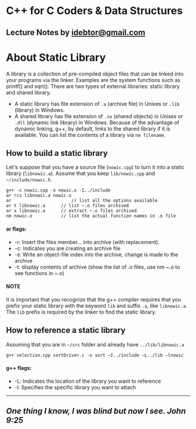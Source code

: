 # C++ for C Coders & Data Structures
Lecture Notes by idebtor@gmail.com
-------------------
# About Static Library

A library is a collection of pre-compiled object files that can be linked into your programs via the linker. Examples are the system functions such as printf() and sqrt(). There are two types of external libraries: static library and shared library.

  - A static library has file extension of `.a` (archive file) in Unixes or `.lib` (library) in Windows.
  - A shared library has file extension of `.so` (shared objects) in Unixes or `.dll` (dynamic link library) in Windows. Because of the advantage of dynamic linking, g++, by default, links to the shared library if it is available. You can list the contents of a library via `nm filename`.

## How to build a static library
Let's suppose that you have a source file (`nowic.cpp`) to turn it into a static library (`libnowic.a`). Assume that you keep `lib/nowic.cpp` and `~/include/nowic.h`.

```
g++ -c nowic.cpp -o nowic.o -I../include
ar rcs libnowic.a nowic.o
ar 				         // list all the options available
ar t libnowic.a 	 // list ~.o files archived
ar x libnowic.a 	 // extract ~.o files archived
nm nowic.o 		     // list the actual function names in .o file
```
#### ar flags: 		
  - -r: Insert the files member... into archive (with replacement).
  - -c: Indicates you are creating an archive file
  - -s: Write an object-file index into the archive, change is made to the archive 		
  - -t: display contents of archive
			(show the list of .o files, use nm ~.o to see functions in ~.o)

#### NOTE
It is important that you recognize that the g++ compiler requires that you prefix your static library with the keyword `lib` and suffix `.a`, like `libnowic.a`. The `lib` prefix is required by the linker to find the static library.

## How to reference a static library
Assuming that you are in `~/src` folder and already have `../lib/libnowic.a`  

```
g++ selection.cpp sortDriver.c -o sort –I../include –L../lib –lnowic
```

#### g++ flags: 	
  - -L: Indicates the location of the library you want to reference
  - -l: Specifies the specific library you want to attach

----------------------------
_One thing I know, I was blind but now I see. John 9:25_
----------------------------
